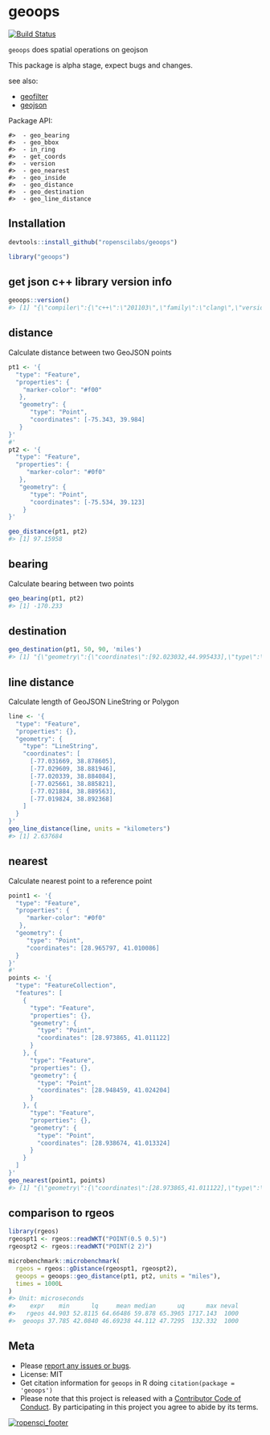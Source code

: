geoops
======



[![Build Status](https://travis-ci.org/ropenscilabs/geoops.svg?branch=master)](https://travis-ci.org/ropenscilabs/geoops)

`geoops` does spatial operations on geojson

This package is alpha stage, expect bugs and changes.

see also: 

* [geofilter](https://github.com/ropenscilabs/geofilter)
* [geojson](https://github.com/ropensci/geojson)

Package API:


```
#>  - geo_bearing
#>  - geo_bbox
#>  - in_ring
#>  - get_coords
#>  - version
#>  - geo_nearest
#>  - geo_inside
#>  - geo_distance
#>  - geo_destination
#>  - geo_line_distance
```


## Installation


```r
devtools::install_github("ropenscilabs/geoops")
```


```r
library("geoops")
```

## get json c++ library version info


```r
geoops::version()
#> [1] "{\"compiler\":{\"c++\":\"201103\",\"family\":\"clang\",\"version\":\"8.0.0 (clang-800.0.42.1)\"},\"copyright\":\"(C) 2013-2017 Niels Lohmann\",\"name\":\"JSON for Modern C++\",\"platform\":\"apple\",\"url\":\"https://github.com/nlohmann/json\",\"version\":{\"major\":2,\"minor\":1,\"patch\":0,\"string\":\"2.1.0\"}}"
```

## distance

Calculate distance between two GeoJSON points


```r
pt1 <- '{
  "type": "Feature",
  "properties": {
    "marker-color": "#f00"
   },
   "geometry": {
      "type": "Point",
      "coordinates": [-75.343, 39.984]
   }
}'
#'
pt2 <- '{
  "type": "Feature",
  "properties": {
     "marker-color": "#0f0"
   },
   "geometry": {
      "type": "Point",
      "coordinates": [-75.534, 39.123]
    }
}'
```


```r
geo_distance(pt1, pt2)
#> [1] 97.15958
```

## bearing

Calculate bearing between two points


```r
geo_bearing(pt1, pt2)
#> [1] -170.233
```

## destination


```r
geo_destination(pt1, 50, 90, 'miles')
#> [1] "{\"geometry\":{\"coordinates\":[92.023032,44.995433],\"type\":\"Point\"},\"properties\":{},\"type\":\"Feature\"}"
```

## line distance

Calculate length of GeoJSON LineString or Polygon


```r
line <- '{
  "type": "Feature",
  "properties": {},
  "geometry": {
    "type": "LineString",
    "coordinates": [
      [-77.031669, 38.878605],
      [-77.029609, 38.881946],
      [-77.020339, 38.884084],
      [-77.025661, 38.885821],
      [-77.021884, 38.889563],
      [-77.019824, 38.892368]
    ]
  }
}'
geo_line_distance(line, units = "kilometers")
#> [1] 2.637684
```

## nearest

Calculate nearest point to a reference point


```r
point1 <- '{
  "type": "Feature",
  "properties": {
     "marker-color": "#0f0"
   },
  "geometry": {
     "type": "Point",
     "coordinates": [28.965797, 41.010086]
  }
}'
#'
points <- '{
  "type": "FeatureCollection",
  "features": [
    {
      "type": "Feature",
      "properties": {},
      "geometry": {
        "type": "Point",
        "coordinates": [28.973865, 41.011122]
      }
    }, {
      "type": "Feature",
      "properties": {},
      "geometry": {
        "type": "Point",
        "coordinates": [28.948459, 41.024204]
      }
    }, {
      "type": "Feature",
      "properties": {},
      "geometry": {
        "type": "Point",
        "coordinates": [28.938674, 41.013324]
      }
    }
  ]
}'
geo_nearest(point1, points)
#> [1] "{\"geometry\":{\"coordinates\":[28.973865,41.011122],\"type\":\"Point\"},\"properties\":{},\"type\":\"Feature\"}"
```


## comparison to rgeos


```r
library(rgeos)
rgeospt1 <- rgeos::readWKT("POINT(0.5 0.5)")
rgeospt2 <- rgeos::readWKT("POINT(2 2)")
```


```r
microbenchmark::microbenchmark(
  rgeos = rgeos::gDistance(rgeospt1, rgeospt2),
  geoops = geoops::geo_distance(pt1, pt2, units = "miles"),
  times = 1000L
)
#> Unit: microseconds
#>    expr    min      lq     mean median      uq      max neval
#>   rgeos 44.903 52.8115 64.66486 59.878 65.3965 1717.143  1000
#>  geoops 37.785 42.0840 46.69238 44.112 47.7295  132.332  1000
```


## Meta

* Please [report any issues or bugs](https://github.com/ropenscilabs/geoops/issues).
* License: MIT
* Get citation information for `geoops` in R doing `citation(package = 'geoops')`
* Please note that this project is released with a [Contributor Code of Conduct](CONDUCT.md). 
By participating in this project you agree to abide by its terms.

[![ropensci_footer](https://ropensci.org/public_images/github_footer.png)](https://ropensci.org)
